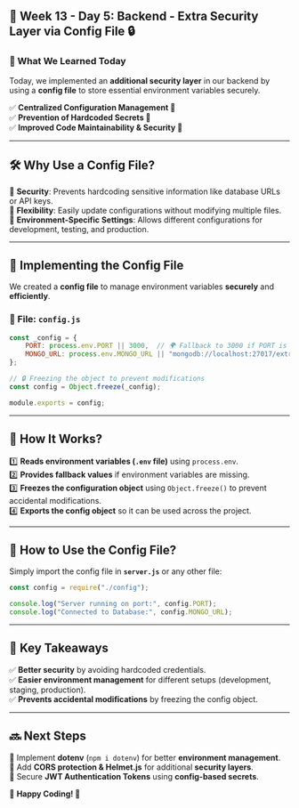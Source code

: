 ## 🚀 Week 13 - Day 5: **Backend - Extra Security Layer via Config File 🔒**  

### **📌 What We Learned Today**
Today, we implemented an **additional security layer** in our backend by using a **config file** to store essential environment variables securely.  

✅ **Centralized Configuration Management 📂**  
✅ **Prevention of Hardcoded Secrets 🔑**  
✅ **Improved Code Maintainability & Security 🚀**  

---

## **🛠️ Why Use a Config File?**
🔹 **Security**: Prevents hardcoding sensitive information like database URLs or API keys.  
🔹 **Flexibility**: Easily update configurations without modifying multiple files.  
🔹 **Environment-Specific Settings**: Allows different configurations for development, testing, and production.  

---

## **📌 Implementing the Config File**
We created a **config file** to manage environment variables **securely** and **efficiently**.

### **📂 File: `config.js`**
```javascript
const _config = {
    PORT: process.env.PORT || 3000,  // 🌍 Fallback to 3000 if PORT is not set
    MONGO_URL: process.env.MONGO_URL || "mongodb://localhost:27017/extraSecure",  // 🛡️ Secure DB Connection
};

// 🔒 Freezing the object to prevent modifications
const config = Object.freeze(_config);

module.exports = config;
```

---

## **📌 How It Works?**
1️⃣ **Reads environment variables (`.env` file)** using `process.env`.  
2️⃣ **Provides fallback values** if environment variables are missing.  
3️⃣ **Freezes the configuration object** using `Object.freeze()` to prevent accidental modifications.  
4️⃣ **Exports the config object** so it can be used across the project.  

---

## **📌 How to Use the Config File?**
Simply import the config file in **`server.js`** or any other file:

```javascript
const config = require("./config"); 

console.log("Server running on port:", config.PORT);
console.log("Connected to Database:", config.MONGO_URL);
```

---

## **🚀 Key Takeaways**
✅ **Better security** by avoiding hardcoded credentials.  
✅ **Easier environment management** for different setups (development, staging, production).  
✅ **Prevents accidental modifications** by freezing the config object.  

---

## **🔜 Next Steps**
🔹 Implement **dotenv** (`npm i dotenv`) for better **environment management**.  
🔹 Add **CORS protection & Helmet.js** for additional **security layers**.  
🔹 Secure **JWT Authentication Tokens** using **config-based secrets**.  

🔹 **Happy Coding! 🚀**